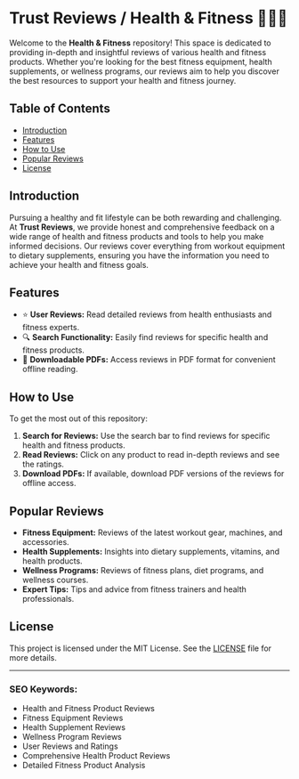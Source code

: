 # Trust Reviews / Health & Fitness 🏋️‍♂️🍎

Welcome to the **Health & Fitness** repository! This space is dedicated to providing in-depth and insightful reviews of various health and fitness products. Whether you're looking for the best fitness equipment, health supplements, or wellness programs, our reviews aim to help you discover the best resources to support your health and fitness journey.

## Table of Contents

- [Introduction](#introduction)
- [Features](#features)
- [How to Use](#how-to-use)
- [Popular Reviews](#popular-reviews)
- [License](#license)

## Introduction

Pursuing a healthy and fit lifestyle can be both rewarding and challenging. At **Trust Reviews**, we provide honest and comprehensive feedback on a wide range of health and fitness products and tools to help you make informed decisions. Our reviews cover everything from workout equipment to dietary supplements, ensuring you have the information you need to achieve your health and fitness goals.

## Features

- ⭐ **User Reviews:** Read detailed reviews from health enthusiasts and fitness experts.
- 🔍 **Search Functionality:** Easily find reviews for specific health and fitness products.
- 📝 **Downloadable PDFs:** Access reviews in PDF format for convenient offline reading.

## How to Use

To get the most out of this repository:

1. **Search for Reviews:** Use the search bar to find reviews for specific health and fitness products.
2. **Read Reviews:** Click on any product to read in-depth reviews and see the ratings.
3. **Download PDFs:** If available, download PDF versions of the reviews for offline access.

## Popular Reviews

- **Fitness Equipment:** Reviews of the latest workout gear, machines, and accessories.
- **Health Supplements:** Insights into dietary supplements, vitamins, and health products.
- **Wellness Programs:** Reviews of fitness plans, diet programs, and wellness courses.
- **Expert Tips:** Tips and advice from fitness trainers and health professionals.

## License

This project is licensed under the MIT License. See the [LICENSE](LICENSE) file for more details.

---

### SEO Keywords:

- Health and Fitness Product Reviews
- Fitness Equipment Reviews
- Health Supplement Reviews
- Wellness Program Reviews
- User Reviews and Ratings
- Comprehensive Health Product Reviews
- Detailed Fitness Product Analysis
